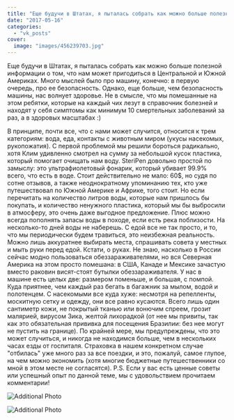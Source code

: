 ```yaml
---
title: "Еще будучи в Штатах, я пыталась собрать как можно больше полезной информации о том, что нам может пр..."
date: "2017-05-16"
categories: 
  - "vk_posts"
cover:
  image: "images/456239703.jpg"
---
```


Еще будучи в Штатах, я пыталась собрать как можно больше полезной информации о том, что нам может пригодиться в Центральной и Южной Америках. Много мыслей было про машину, конечно: в первую очередь, про ее безопасность. Однако, еще больше, чем безопасность машины, нас волнует здоровье. Не в смысле, что мы помешанные на этом ребятки, которые на каждый чих лезут в справочник болезней и находят у себя симптомы как минимум 10 смертельных заболеваний за раз, а в здоровых масштабах :)

<!--more-->

В принципе, почти все, что с нами может случится, относится к трем категориям: вода, еда, контакты с животным миром (укусы насекомых, рукопожатия). С первой проблемой мы решили бороться радикально, хотя Клим удивленно смотрел на сумму за небольшой кусок пластика, который помогает очищать нам воду. SteriPen довольно простой по замыслу: это ультрафиолетовый фонарик, который убивает 99.9% всего, что есть в воде. Стоит действительно не мало: 60$, но судя по сотне отзывов, а также неоднократному упоминанию тех, кто уже путешествовал по Южной Америке и Африке, того стоит. Но если перечитать на количество литров воды, которые нам пришлось бы покупать, и количество ненужного пластика, который мы бы выбросили в атмосферу, это очень даже выгодное предложение. Плюс можно всегда пополнять запасы воды в походе, если есть река поблизости. На несколько-то дней воды не наберешь. С едой все не так просто, и то, что мы периодически будем травиться, это неизбежная реальность. Можно лишь аккуратнее выбирать места, спрашивать совета у местных и мыть руки перед едой. Кстати, о руках. Не знаю, насколько в России сейчас модно пользоваться обеззараживателями, но вся Северная Америка на этом просто помешана: в США, Канаде и Мексике зачастую вместо раковин висят-стоят бутылки обеззараживателя. У нас в машине есть целых две: размером поменьше, и большая, с помпой. Куда приятнее, чем каждый раз бегать в багажник за мылом, водой и полотенцем. С насекомыми все куда хуже: несмотря на репелленты, москитную сетку и одежду, они все равно кусаются. Всего лишь один сантиметр кожи, не покрытый тканью или вонючим спреем, грозит малярией, вирусом Зика, желтой лихорадкой (от нее мы привиты, так как это обязательная прививка для посещения Бразилии: без нее могут не пустить на границе). По крайней мере, мы предупреждены, что это может случиться, и никогда не находимся больше, чем в нескольких часах езды от госпиталя. Страховка в нашем конкретном случае "отбилась" уже много раз за все поездки, и это, пожалуй, самое глупое, на чем можно экономить (хотя многие бюджетные путешественники со мной в этом месте не согласятся). P.S. Если у вас есть ценные советы или успешный опыт по данной теме, мы с удовольствием прочитаем комментарии!

![Additional Photo](https://vodpop.ru/wp-content/uploads/2023/07/456239704.jpg)

![Additional Photo](https://vodpop.ru/wp-content/uploads/2023/07/456239705.jpg)
